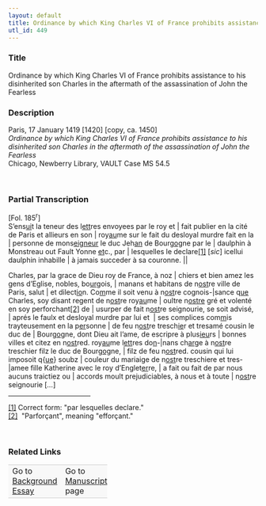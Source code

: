 ```yaml
---  
layout: default  
title: Ordinance by which King Charles VI of France prohibits assistance to his disinherited son Charles in the aftermath of the assassination of John the Fearless  
utl_id: 449
---
```


### Title

Ordinance by which King Charles VI of France prohibits assistance to his disinherited son Charles in the aftermath of the assassination of John the Fearless

### Description

<p>Paris, 17 January 1419 [1420] [copy, ca. 1450]<br /><em>Ordinance by which King Charles VI of France prohibits assistance to his disinherited son Charles in the aftermath of the assassination of John the Fearless</em><br />
Chicago, Newberry Library, VAULT Case MS 54.5</p>
<p> </p>


### Partial Transcription

<p>[Fol. 185<sup>r</sup>]<br />
S’ens<u>ui</u>t la teneur des l<u>ett</u>res envoyees par le roy et | fait publier en la cité de Paris et allieurs en son | roy<u>au</u>me sur le fait du desloyal murdre fait en la | personne de mons<u>eigneur</u> le duc Jeh<u>an</u> de Bourg<u>og</u>ne par le | daulphin à Monstreau out Fault Yonne <u>et</u>c., par | lesquelles le declare<a href="#_ftn1" name="_ftnref1" title="" id="_ftnref1">[1]</a> [<em>sic</em>] icellui daulphin inhabille | à jamais succeder à sa couronne. ||</p>
<p>Charles, par la grace de Dieu roy de France, à noz | chiers et bien amez les gens d’Eglise, nobles, bo<u>ur</u>gois, | manans et habitans de n<u>ost</u>re ville de Paris, salut | et dilect<u>io</u>n. Co<u>m</u>me il soit venu à n<u>ost</u>re cognois-|sance q<u>ue</u> Charles, soy disant regent de n<u>ost</u>re roy<u>au</u>me | oultre n<u>ostre</u> gré et volenté en soy perforchant<a href="#_ftn2" name="_ftnref2" title="" id="_ftnref2">[2]</a> de | usurper de fait n<u>ost</u>re seignourie, se soit advisé, | aprés le faulx et desloyal murdre par lui et  | ses complices com<u>m</u>is trayteusement en la p<u>er</u>sonne | de feu n<u>ost</u>re tresch<u>ie</u>r et tresamé cousin le duc de | Bourg<u>og</u>ne, dont Dieu ait l’ame, de escripre à plus<u>ieu</u>rs | bonnes villes et citez en n<u>ost</u>red. roy<u>au</u>me l<u>ett</u>res do<u>n</u>-|nans ch<u>ar</u>ge à n<u>ost</u>re treschier filz le duc de Bourg<u>og</u>ne, | filz de feu n<u>ost</u>red. cousin qui lui imposoit q{<u>ue</u>} soubz | couleur du mariaige de n<u>ost</u>re treschiere et tres- |amee fille Katherine avec le roy d’Englet<u>er</u>re, | a fait ou fait de par nous aucuns traictiez ou | accords moult prejudiciables, à nous et à toute | n<u>ost</u>re seignourie [<em>…</em>]  </p>
<div>
<hr align="left" size="1" width="33%" /><div id="ftn1"><a href="#_ftnref1" name="_ftn1" title="" id="_ftn1">[1]</a> Correct form: "par lesquelles declare."</div>
<div id="ftn2"><a href="#_ftnref2" name="_ftn2" title="" id="_ftn2">[2]</a>  "Parforçant", meaning "efforçant."</div>
</div>
<p> </p>


### Related Links

<table border="0.5" cellpadding="1" cellspacing="1" style="width: 200px; background-color:#F8F8F8;">
    <tbody style="border-color:#ccc">
        <tr style="border-color:#ccc">
            <td>Go to <a href="https://centerfordigitalhumanities.github.io/Newberry-French-paleography/_background_essay/449" target="_blank">Background Essay</a></td>
            <td>Go to <a href="https://centerfordigitalhumanities.github.io/Newberry-French-paleography/www/record.html?id=449" target="_blank">Manuscript</a> page</td>
        </tr>
    </tbody>
</table>